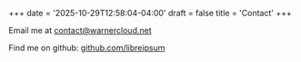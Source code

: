 +++
date = '2025-10-29T12:58:04-04:00'
draft = false
title = 'Contact'
+++

Email me at [contact@warnercloud.net](contact@warnercloud.net)

Find me on github: [github.com/libreipsum](https://github.com/libreipsum)